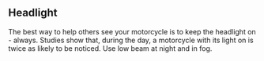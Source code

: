 ## Headlight
The best way to help others see your motorcycle is to keep the headlight on - always. Studies show that, during the day, a motorcycle with its light on is twice as likely to be noticed. Use low beam at night and in fog.